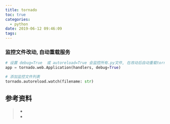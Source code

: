 ```yaml
---
title: tornado
toc: true
categories:
  - python
date: 2019-06-12 09:46:09
tags:
---
```


















### 监控文件改动, 自动重载服务

```python
# 设置 debug=True  或 autoreload=True 会监控所有.py文件, 在改动后自动重载tornado服务
app = tornado.web.Application(handlers, debug=True)

# 添加监控文件列表
tornado.autoreload.watch(filename: str) 


```







## 参考资料
> - []()
> - []()
